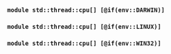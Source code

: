 ### `module std::thread::cpu[] [@if(env::DARWIN)]`
### `module std::thread::cpu[] [@if(env::LINUX)]`
### `module std::thread::cpu[] [@if(env::WIN32)]`
